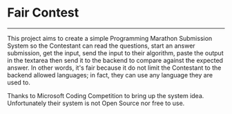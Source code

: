 # Fair Contest

-----------------------------

This project aims to create a simple Programming Marathon Submission System so
the Contestant can read the questions, start an answer submission, get the
input, send the input to their algorithm, paste the output in the textarea then
send it to the backend to compare against the expected answer. In other words,
it's fair because it do not limit the Contestant to the backend allowed
languages; in fact, they can use any language they are used to.

Thanks to Microsoft Coding Competition to bring up the system idea.
Unfortunately their system is not Open Source nor free to use.

